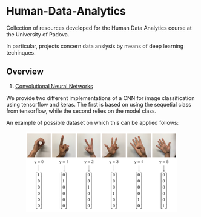 # Human-Data-Analytics

Collection of resources developed for the Human Data Analytics course at the University of Padova.

In particular, projects concern data anslysis by means of deep learning techinques.

## Overview

1. [Convolutional Neural Networks](https://github.com/nicolezattarin/Human-Data-Analytics/tree/main/CNN)

We provide two different implementations of a CNN for image classification using tensorflow and keras. The first is based on using the sequetial class from tensorflow, while the second relies on the model class. 

An example of possible dataset on which this can be applied follows:

<p align="center">
  <img src="CNN/images/SIGNS.png" width="400" />
</p>

